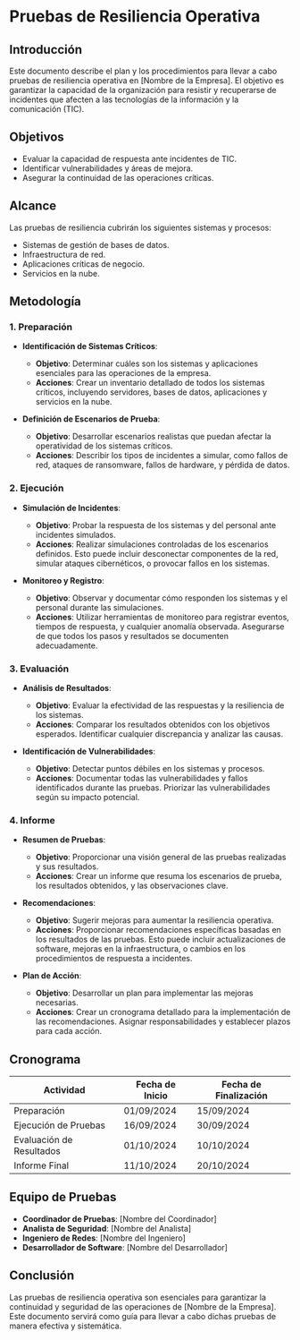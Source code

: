 # Pruebas de Resiliencia Operativa

## Introducción

Este documento describe el plan y los procedimientos para llevar a cabo pruebas de resiliencia operativa en [Nombre de la Empresa]. El objetivo es garantizar la capacidad de la organización para resistir y recuperarse de incidentes que afecten a las tecnologías de la información y la comunicación (TIC).

## Objetivos

- Evaluar la capacidad de respuesta ante incidentes de TIC.
- Identificar vulnerabilidades y áreas de mejora.
- Asegurar la continuidad de las operaciones críticas.

## Alcance

Las pruebas de resiliencia cubrirán los siguientes sistemas y procesos:

- Sistemas de gestión de bases de datos.
- Infraestructura de red.
- Aplicaciones críticas de negocio.
- Servicios en la nube.

## Metodología

### 1. Preparación

- **Identificación de Sistemas Críticos**:
  - **Objetivo**: Determinar cuáles son los sistemas y aplicaciones esenciales para las operaciones de la empresa.
  - **Acciones**: Crear un inventario detallado de todos los sistemas críticos, incluyendo servidores, bases de datos, aplicaciones y servicios en la nube.

- **Definición de Escenarios de Prueba**:
  - **Objetivo**: Desarrollar escenarios realistas que puedan afectar la operatividad de los sistemas críticos.
  - **Acciones**: Describir los tipos de incidentes a simular, como fallos de red, ataques de ransomware, fallos de hardware, y pérdida de datos.

### 2. Ejecución

- **Simulación de Incidentes**:
  - **Objetivo**: Probar la respuesta de los sistemas y del personal ante incidentes simulados.
  - **Acciones**: Realizar simulaciones controladas de los escenarios definidos. Esto puede incluir desconectar componentes de la red, simular ataques cibernéticos, o provocar fallos en los sistemas.

- **Monitoreo y Registro**:
  - **Objetivo**: Observar y documentar cómo responden los sistemas y el personal durante las simulaciones.
  - **Acciones**: Utilizar herramientas de monitoreo para registrar eventos, tiempos de respuesta, y cualquier anomalía observada. Asegurarse de que todos los pasos y resultados se documenten adecuadamente.

### 3. Evaluación

- **Análisis de Resultados**:
  - **Objetivo**: Evaluar la efectividad de las respuestas y la resiliencia de los sistemas.
  - **Acciones**: Comparar los resultados obtenidos con los objetivos esperados. Identificar cualquier discrepancia y analizar las causas.

- **Identificación de Vulnerabilidades**:
  - **Objetivo**: Detectar puntos débiles en los sistemas y procesos.
  - **Acciones**: Documentar todas las vulnerabilidades y fallos identificados durante las pruebas. Priorizar las vulnerabilidades según su impacto potencial.

### 4. Informe

- **Resumen de Pruebas**:
  - **Objetivo**: Proporcionar una visión general de las pruebas realizadas y sus resultados.
  - **Acciones**: Crear un informe que resuma los escenarios de prueba, los resultados obtenidos, y las observaciones clave.

- **Recomendaciones**:
  - **Objetivo**: Sugerir mejoras para aumentar la resiliencia operativa.
  - **Acciones**: Proporcionar recomendaciones específicas basadas en los resultados de las pruebas. Esto puede incluir actualizaciones de software, mejoras en la infraestructura, o cambios en los procedimientos de respuesta a incidentes.

- **Plan de Acción**:
  - **Objetivo**: Desarrollar un plan para implementar las mejoras necesarias.
  - **Acciones**: Crear un cronograma detallado para la implementación de las recomendaciones. Asignar responsabilidades y establecer plazos para cada acción.

## Cronograma

| Actividad                | Fecha de Inicio | Fecha de Finalización |
|--------------------------|-----------------|-----------------------|
| Preparación              | 01/09/2024      | 15/09/2024            |
| Ejecución de Pruebas     | 16/09/2024      | 30/09/2024            |
| Evaluación de Resultados | 01/10/2024      | 10/10/2024            |
| Informe Final            | 11/10/2024      | 20/10/2024            |

## Equipo de Pruebas

- **Coordinador de Pruebas**: [Nombre del Coordinador]
- **Analista de Seguridad**: [Nombre del Analista]
- **Ingeniero de Redes**: [Nombre del Ingeniero]
- **Desarrollador de Software**: [Nombre del Desarrollador]

## Conclusión

Las pruebas de resiliencia operativa son esenciales para garantizar la continuidad y seguridad de las operaciones de [Nombre de la Empresa]. Este documento servirá como guía para llevar a cabo dichas pruebas de manera efectiva y sistemática.

